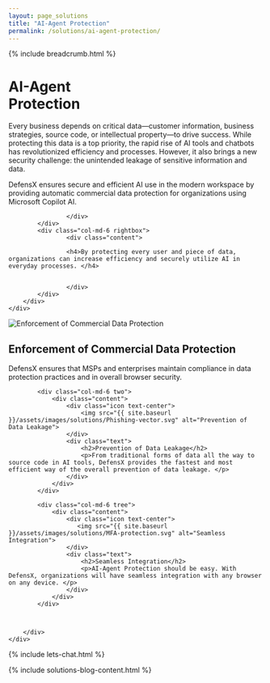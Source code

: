 ```yaml
---
layout: page_solutions
title: "AI-Agent Protection"
permalink: /solutions/ai-agent-protection/
---
```

<div id="solutions_slider">
    <div class="container">
        <div class="row"> <div class="col-md-12 text-right">{% include breadcrumb.html %}</div></div>
        <div class="row"> <div class="col-md-12 text-left"><h1>AI-Agent<br>Protection</h1></div></div>
        <div class="row mobile"> 
            <div class="col-md-6 leftbox">
                    <div class="content">
                    <p>Every business depends on critical data—customer information, business strategies, source code, or intellectual property—to drive success. While protecting this data is a top priority, the rapid rise of AI tools and chatbots has revolutionized efficiency and processes. However, it also brings a new security challenge: the unintended leakage of sensitive information and data.</p>
                    <p>DefensX ensures secure and efficient AI use in the modern workspace by providing automatic commercial data protection for organizations using Microsoft Copilot AI.</p>
                    
                    </div>
            </div>
            <div class="col-md-6 rightbox">
                    <div class="content">
                     
                    <h4>By protecting every user and piece of data, organizations can increase efficiency and securely utilize AI in everyday processes. </h4>
                    

                    </div>
            </div>
        </div>
    </div>
</div>

<div id="solutions_four_box" class="treeboxs">
    <div class="container">
        <div class="row">
            <div class="col-md-6 one">
                <div class="content">
                    <div class="icon text-center">
                        <img src="{{ site.baseurl }}/assets/images/solutions/Zero-trust-credential-shield.svg" alt="Enforcement of Commercial Data Protection">
                    </div>
                    <div class="text">
                        <h2>Enforcement of Commercial Data Protection</h2>
                        <p>DefensX ensures that MSPs and enterprises maintain compliance in data protection practices and in overall browser security. </p>
                    </div>
                </div>
            </div>
            
            <div class="col-md-6 two">
                <div class="content">
                    <div class="icon text-center">
                        <img src="{{ site.baseurl }}/assets/images/solutions/Phishing-vector.svg" alt="Prevention of Data Leakage">
                    </div>
                    <div class="text">
                        <h2>Prevention of Data Leakage</h2>
                        <p>From traditional forms of data all the way to source code in AI tools, DefensX provides the fastest and most efficient way of the overall prevention of data leakage. </p>
                    </div>
                </div>
            </div>
            
            <div class="col-md-6 tree">
                <div class="content">
                    <div class="icon text-center">
                       <img src="{{ site.baseurl }}/assets/images/solutions/MFA-protection.svg" alt="Seamless Integration">
                    </div>
                    <div class="text">
                        <h2>Seamless Integration</h2>
                        <p>AI-Agent Protection should be easy. With DefensX, organizations will have seamless integration with any browser on any device. </p>
                    </div>
                </div>
            </div>
            
             
            
        </div>
    </div>    
</div>

{% include lets-chat.html %}

{% include solutions-blog-content.html %}